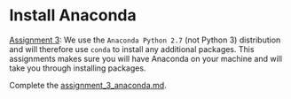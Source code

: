 # Install Anaconda
<!-- TODO: put this assignment here and learnerize it -->
[Assignment 3](assignments/assignment_3_anaconda.md): We use the `Anaconda Python 2.7` (not Python 3) distribution and will therefore use `conda` to install any additional packages. This assignments makes sure you will have Anaconda on your machine and will take you through installing packages.

Complete the [assignment_3_anaconda.md](assignments/assignment_3_anaconda.md).